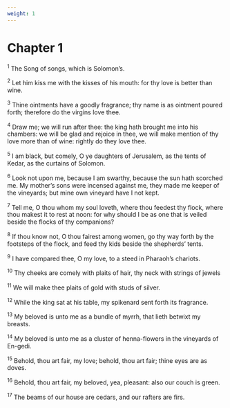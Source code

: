 ```yaml
---
weight: 1
---
```


# Chapter 1

<sup>1</sup> The Song of songs, which is Solomon’s. 

<sup>2</sup> Let him kiss me with the kisses of his mouth: for thy love is better than wine. 

<sup>3</sup> Thine ointments have a goodly fragrance; thy name is as ointment poured forth; therefore do the virgins love thee. 

<sup>4</sup> Draw me; we will run after thee: the king hath brought me into his chambers: we will be glad and rejoice in thee, we will make mention of thy love more than of wine: rightly do they love thee. 

<sup>5</sup> I am black, but comely, O ye daughters of Jerusalem, as the tents of Kedar, as the curtains of Solomon. 

<sup>6</sup> Look not upon me, because I am swarthy, because the sun hath scorched me. My mother’s sons were incensed against me, they made me keeper of the vineyards; but mine own vineyard have I not kept. 

<sup>7</sup> Tell me, O thou whom my soul loveth, where thou feedest thy flock, where thou makest it to rest at noon: for why should I be as one that is veiled beside the flocks of thy companions? 

<sup>8</sup> If thou know not, O thou fairest among women, go thy way forth by the footsteps of the flock, and feed thy kids beside the shepherds’ tents. 

<sup>9</sup> I have compared thee, O my love, to a steed in Pharaoh’s chariots. 

<sup>10</sup> Thy cheeks are comely with plaits of hair, thy neck with strings of jewels 

<sup>11</sup> We will make thee plaits of gold with studs of silver. 

<sup>12</sup> While the king sat at his table, my spikenard sent forth its fragrance. 

<sup>13</sup> My beloved is unto me as a bundle of myrrh, that lieth betwixt my breasts. 

<sup>14</sup> My beloved is unto me as a cluster of henna-flowers in the vineyards of En-gedi. 

<sup>15</sup> Behold, thou art fair, my love; behold, thou art fair; thine eyes are as doves. 

<sup>16</sup> Behold, thou art fair, my beloved, yea, pleasant: also our couch is green. 

<sup>17</sup> The beams of our house are cedars, and our rafters are firs. 


